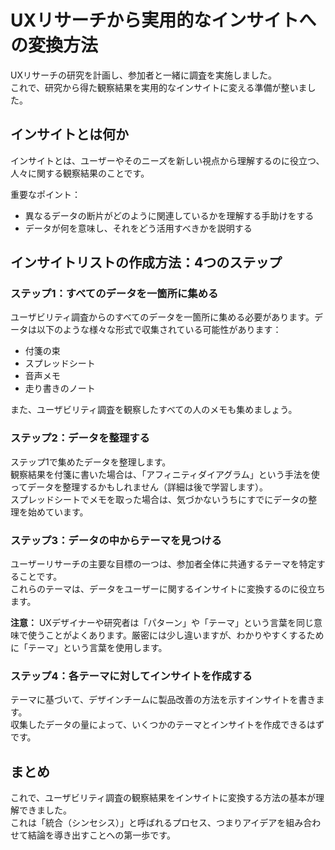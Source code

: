 # UXリサーチから実用的なインサイトへの変換方法

UXリサーチの研究を計画し、参加者と一緒に調査を実施しました。  
これで、研究から得た観察結果を実用的なインサイトに変える準備が整いました。

## インサイトとは何か
インサイトとは、ユーザーやそのニーズを新しい視点から理解するのに役立つ、人々に関する観察結果のことです。

重要なポイント：
- 異なるデータの断片がどのように関連しているかを理解する手助けをする
- データが何を意味し、それをどう活用すべきかを説明する

## インサイトリストの作成方法：4つのステップ

### ステップ1：すべてのデータを一箇所に集める
ユーザビリティ調査からのすべてのデータを一箇所に集める必要があります。データは以下のような様々な形式で収集されている可能性があります：
- 付箋の束
- スプレッドシート
- 音声メモ
- 走り書きのノート

また、ユーザビリティ調査を観察したすべての人のメモも集めましょう。

### ステップ2：データを整理する
ステップ1で集めたデータを整理します。  
観察結果を付箋に書いた場合は、「アフィニティダイアグラム」という手法を使ってデータを整理するかもしれません（詳細は後で学習します）。  
スプレッドシートでメモを取った場合は、気づかないうちにすでにデータの整理を始めています。

### ステップ3：データの中からテーマを見つける
ユーザーリサーチの主要な目標の一つは、参加者全体に共通するテーマを特定することです。  
これらのテーマは、データをユーザーに関するインサイトに変換するのに役立ちます。

**注意：** UXデザイナーや研究者は「パターン」や「テーマ」という言葉を同じ意味で使うことがよくあります。厳密には少し違いますが、わかりやすくするために「テーマ」という言葉を使用します。

### ステップ4：各テーマに対してインサイトを作成する
テーマに基づいて、デザインチームに製品改善の方法を示すインサイトを書きます。  
収集したデータの量によって、いくつかのテーマとインサイトを作成できるはずです。

## まとめ

これで、ユーザビリティ調査の観察結果をインサイトに変換する方法の基本が理解できました。  
これは「統合（シンセシス）」と呼ばれるプロセス、つまりアイデアを組み合わせて結論を導き出すことへの第一歩です。
